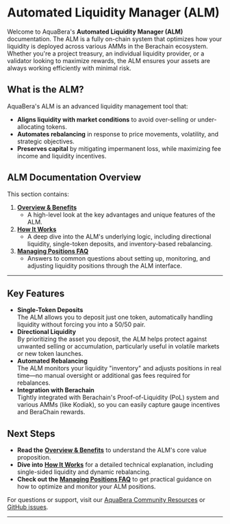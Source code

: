 # Automated Liquidity Manager (ALM)

Welcome to AquaBera's **Automated Liquidity Manager (ALM)** documentation. The ALM is a fully on-chain system that optimizes how your liquidity is deployed across various AMMs in the Berachain ecosystem. Whether you're a project treasury, an individual liquidity provider, or a validator looking to maximize rewards, the ALM ensures your assets are always working efficiently with minimal risk.

## What is the ALM?

AquaBera's ALM is an advanced liquidity management tool that:

* **Aligns liquidity with market conditions** to avoid over-selling or under-allocating tokens.
* **Automates rebalancing** in response to price movements, volatility, and strategic objectives.
* **Preserves capital** by mitigating impermanent loss, while maximizing fee income and liquidity incentives.

## ALM Documentation Overview

This section contains:

1. [**Overview & Benefits**](Overview-Benefits/)
   * A high-level look at the key advantages and unique features of the ALM.
2. [**How It Works**](How-It-Works/)
   * A deep dive into the ALM's underlying logic, including directional liquidity, single-token deposits, and inventory-based rebalancing.
3. [**Managing Positions FAQ**](Managing-Positions-FAQs/)
   * Answers to common questions about setting up, monitoring, and adjusting liquidity positions through the ALM interface.

***

## Key Features

* **Single-Token Deposits**\
  The ALM allows you to deposit just one token, automatically handling liquidity without forcing you into a 50/50 pair.
* **Directional Liquidity**\
  By prioritizing the asset you deposit, the ALM helps protect against unwanted selling or accumulation, particularly useful in volatile markets or new token launches.
* **Automated Rebalancing**\
  The ALM monitors your liquidity "inventory" and adjusts positions in real time—no manual oversight or additional gas fees required for rebalances.
* **Integration with Berachain**\
  Tightly integrated with Berachain's Proof-of-Liquidity (PoL) system and various AMMs (like Kodiak), so you can easily capture gauge incentives and BeraChain rewards.

## Next Steps

* **Read the** [**Overview & Benefits**](Overview-Benefits/) to understand the ALM's core value proposition.
* **Dive into** [**How It Works**](How-It-Works/) for a detailed technical explanation, including single-sided liquidity and dynamic rebalancing.
* **Check out the** [**Managing Positions FAQ**](Managing-Positions-FAQs/) to get practical guidance on how to optimize and monitor your ALM positions.

For questions or support, visit our [AquaBera Community Resources](https://discord.gg/aquabera) or [GitHub issues](https://github.com/AquaBera/alm/issues).

***
